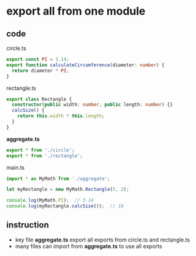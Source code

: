 # export all from one module

## code

circle.ts

```ts
export const PI = 3.14;
export function calculateCircumference(diameter: number) {
  return diameter * PI;
}
```

rectangle.ts

```ts
export class Rectangle {
  constructor(public width: number, public length: number) {}
  calcSize() {
    return this.width * this.length;
  }
}
```

**aggregate.ts**

```ts
export * from './circle';
export * from './rectangle';
```

main.ts

```ts
import * as MyMath from './aggregate';

let myRectangle = new MyMath.Rectangle(5, 2);

console.log(MyMath.PI);  // 3.14
console.log(myRectangle.calcSize());  // 10
```

## instruction

- key file **aggregate.ts** export all exports from circle.ts and rectangle.ts
- many files can import from **aggregate.ts** to use all exports
